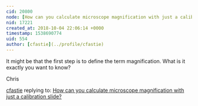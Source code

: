 ```yaml
---
cid: 20800
node: [How can you calculate microscope magnification with just a calibration slide?](../notes/bronwen/10-04-2018/how-can-you-calculate-microscope-magnification-with-just-a-calibration-slide)
nid: 17221
created_at: 2018-10-04 22:06:14 +0000
timestamp: 1538690774
uid: 554
author: [cfastie](../profile/cfastie)
---
```


It might be that the first step is to define the term magnification. What is it exactly you want to know?

Chris

[cfastie](../profile/cfastie) replying to: [How can you calculate microscope magnification with just a calibration slide?](../notes/bronwen/10-04-2018/how-can-you-calculate-microscope-magnification-with-just-a-calibration-slide)

